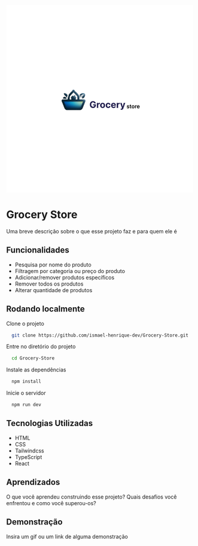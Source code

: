 <img src="src/assets/Grocery Store.png"  />


# Grocery Store

Uma breve descrição sobre o que esse projeto faz e para quem ele é


## Funcionalidades

- Pesquisa por nome do produto
- Filtragem por categoria ou preço do produto
- Adicionar/remover produtos específicos
- Remover todos os produtos
- Alterar quantidade de produtos


## Rodando localmente

Clone o projeto

```bash
  git clone https://github.com/ismael-henrique-dev/Grocery-Store.git
```

Entre no diretório do projeto

```bash
  cd Grocery-Store
```

Instale as dependências

```bash
  npm install
```

Inicie o servidor

```bash
  npm run dev
```


##  Tecnologias Utilizadas
- HTML
- CSS
- Tailwindcss
- TypeScript
- React


## Aprendizados

O que você aprendeu construindo esse projeto? Quais desafios você enfrentou e como você superou-os?


## Demonstração

Insira um gif ou um link de alguma demonstração

